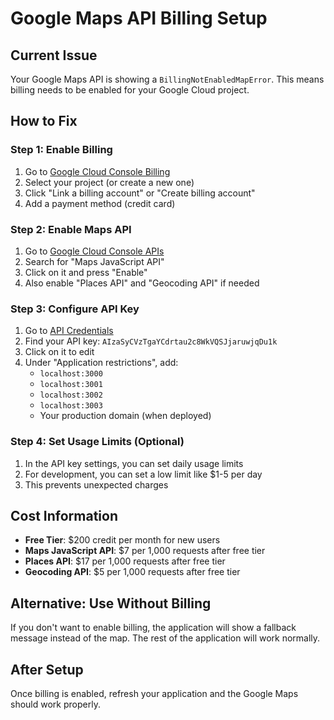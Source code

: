 # Google Maps API Billing Setup

## Current Issue
Your Google Maps API is showing a `BillingNotEnabledMapError`. This means billing needs to be enabled for your Google Cloud project.

## How to Fix

### Step 1: Enable Billing
1. Go to [Google Cloud Console Billing](https://console.cloud.google.com/billing)
2. Select your project (or create a new one)
3. Click "Link a billing account" or "Create billing account"
4. Add a payment method (credit card)

### Step 2: Enable Maps API
1. Go to [Google Cloud Console APIs](https://console.cloud.google.com/apis/library)
2. Search for "Maps JavaScript API"
3. Click on it and press "Enable"
4. Also enable "Places API" and "Geocoding API" if needed

### Step 3: Configure API Key
1. Go to [API Credentials](https://console.cloud.google.com/apis/credentials)
2. Find your API key: `AIzaSyCVzTgaYCdrtau2c8WkVQSJjaruwjqDu1k`
3. Click on it to edit
4. Under "Application restrictions", add:
   - `localhost:3000`
   - `localhost:3001`
   - `localhost:3002`
   - `localhost:3003`
   - Your production domain (when deployed)

### Step 4: Set Usage Limits (Optional)
1. In the API key settings, you can set daily usage limits
2. For development, you can set a low limit like $1-5 per day
3. This prevents unexpected charges

## Cost Information
- **Free Tier**: $200 credit per month for new users
- **Maps JavaScript API**: $7 per 1,000 requests after free tier
- **Places API**: $17 per 1,000 requests after free tier
- **Geocoding API**: $5 per 1,000 requests after free tier

## Alternative: Use Without Billing
If you don't want to enable billing, the application will show a fallback message instead of the map. The rest of the application will work normally.

## After Setup
Once billing is enabled, refresh your application and the Google Maps should work properly.
